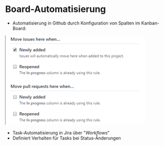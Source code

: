 # Board-Automatisierung

- Automatisierung in Github durch Konfiguration von Spalten im Kanban-Board:

![github_board_automatisation](folien/4_projektorganisation/images/github_board_automatisation.png "Github: Board-Automatisation")

- Task-Automatisierung in Jira über "*Workflows*"
- Definiert Verhalten für Tasks bei Status-Änderungen
